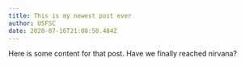 ```yaml
---
title: This is my newest post ever
author: USFSC
date: 2020-07-16T21:08:50.484Z
---
```

Here is some content for that post. 
Have we finally reached nirvana?